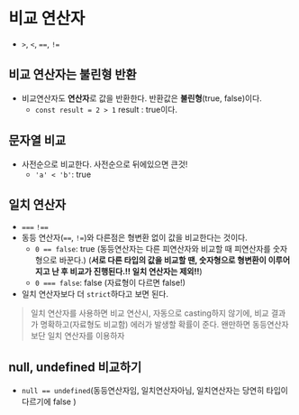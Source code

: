 # 비교 연산자

- `>`, `<`, `==`, `!=`

## 비교 연산자는 불린형 반환
- 비교연산자도 **연산자**로 값을 반환한다. 반환값은 **불린형**(true, false)이다.
    - `const result = 2 > 1` result : true이다.

## 문자열 비교
- 사전순으로 비교한다. 사전순으로 뒤에있으면 큰것!
    - `'a' < 'b'`: true

## 일치 연산자
- `===` `!==`
- 동등 연산자(`==`, `!=`)와 다른점은 형변환 없이 값을 비교한다는 것이다.
    - `0 == false`: true (동등연산자는 다른 피연산자와 비교할 때 피연산자를 숫자형으로 바꾼다.) (**서로 다른 타입의 값을 비교할 땐, 숫자형으로 형변환이 이루어지고 난 후 비교가 진행된다.!! 일치 연산자는 제외!!**)
    - `0 === false`: false (자료형이 다르면 false!)
- 일치 연산자보다 더 `strict`하다고 보면 된다.

> 일치 연산자를 사용하면 비교 연산시, 자동으로 casting하지 않기에, 비교 결과가 명확하고(자료형도 비교함) 에러가 발생할 확률이 준다. 왠만하면 동등연산자보단 일치 연산자를 이용하자

## null, undefined 비교하기
- `null == undefined`(동등연산자임, 일치연산자아님, 일치연산자는 당연히 타입이 다르기에 false )